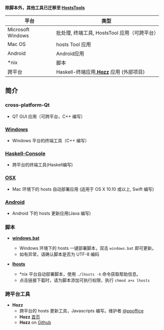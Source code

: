 **除脚本外，其他工具已迁移至  [HostsTools](https://github.com/HostsTools)**

平台 | 类型
--------|---------
Microsoft Windows | 批处理, 终端工具, HostsTool 应用（可跨平台）
Mac OS | hosts Tool 应用
Android | Android应用
*nix | 脚本
跨平台 | Haskell-终端应用,[**Hozz**](http://ppoffice.github.io/Hozz) 应用 (外部项目)

## 简介
### cross-platform-Qt
- QT GUI 应用（可跨平台，C++ 编写）

### [Windows](https://github.com/HostsTools/Windows)
- Windows 平台的终端工具（C++ 编写）

### [Haskell-Console](https://github.com/HostsTools/Haskell-Console)
- 跨平台的终端工具(Haskell编写)

### [OSX](https://github.com/HostsTools/OSX)
- Mac 环境下的 hosts 自动部署应用 (适用于 OS X 10.10 或以上, Swift 编写)

### [Android](https://github.com/HostsTools/Android)
- Android 下的 hosts 更新应用(Java 编写)

### 脚本
- [**windows.bat**](http://keving.pythonanywhere.com/hosts_scripts/windows.bat)
  - Windows 环境下的 hosts 一键部署脚本，双击 `windows.bat` 即可更新。
  - 如有异常，请确认脚本是否为 UTF-8 编码

- [**lhosts**](http://keving.pythonanywhere.com/hosts_scripts/lhosts)
  - *nix 平台自动部署脚本，使用 `./lhosts -h` 命令获取帮助信息。
  - 点击链接下载时，请为脚本添加可执行权限，执行 `chmod a+x lhosts`

### 跨平台工具
- **Hozz**
  - 跨平台的 hosts 更新工具，Javascripts 编写。维护者 [@ppoffice](https://github.com/ppoffice)
  - **Hozz** [首页](http://ppoffice.github.io/Hozz)
  - **Hozz** on [Github](https://github.com/ppoffice/Hozz)
